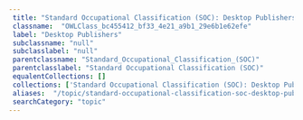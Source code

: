 ```yaml
--- 
 title: "Standard Occupational Classification (SOC): Desktop Publishers" 
 classname:  "OWLClass_bc455412_bf33_4e21_a9b1_29e6b1e62efe" 
 label: "Desktop Publishers" 
 subclassname: "null" 
 subclasslabel: "null" 
 parentclassname: "Standard_Occupational_Classification_(SOC)" 
 parentclasslabel: "Standard Occupational Classification (SOC)" 
 equalentCollections: [] 
 collections: ['Standard Occupational Classification (SOC): Desktop Publishers']
 aliases:  "/topic/standard-occupational-classification-soc-desktop-publishers"  
 searchCategory: "topic" 
---
```

